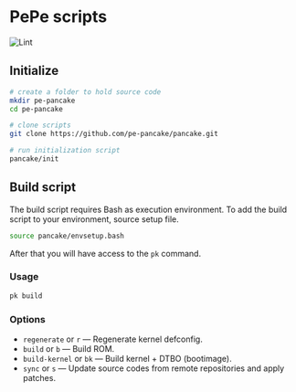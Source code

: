 # PePe scripts

![Lint](https://github.com/pe-pancake/pancake/workflows/Lint/badge.svg)

## Initialize
```sh
# create a folder to hold source code
mkdir pe-pancake
cd pe-pancake

# clone scripts
git clone https://github.com/pe-pancake/pancake.git

# run initialization script
pancake/init
```

## Build script
The build script requires Bash as execution environment. To add the build script to your environment, source setup file.

```sh
source pancake/envsetup.bash
```

After that you will have access to the `pk` command.

### Usage

```sh
pk build
```

### Options

* `regenerate` or `r` — Regenerate kernel defconfig.
* `build` or `b` — Build ROM.
* `build-kernel` or `bk` — Build kernel + DTBO (bootimage).
* `sync` or `s` — Update source codes from remote repositories and apply patches.
